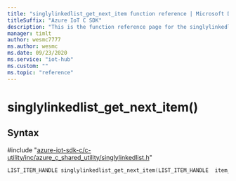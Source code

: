 ```yaml
---                             
title: "singlylinkedlist_get_next_item function reference | Microsoft Docs" 
titleSuffix: "Azure IoT C SDK"            
description: "This is the function reference page for the singlylinkedlist_get_next_item() function in the Azure IoT C SDK. This SDK is used with Azure IoT Hub and Azure IoT Hub Device Provisioning Service"            
manager: timlt                 
author: wesmc7777              
ms.author: wesmc               
ms.date: 09/23/2020                    
ms.service: "iot-hub"             
ms.custom: ""                
ms.topic: "reference"        
---                            
```


# singlylinkedlist_get_next_item()

## Syntax

\#include "[azure-iot-sdk-c/c-utility/inc/azure_c_shared_utility/singlylinkedlist.h](../singlylinkedlist-h.md)"  
```C
LIST_ITEM_HANDLE singlylinkedlist_get_next_item(LIST_ITEM_HANDLE  item_handle);
```

